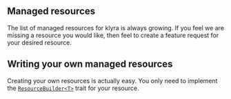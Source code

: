 ## Managed resources
The list of managed resources for klyra is always growing. If you feel we are missing a resource you would like, then feel to create a feature request for your desired resource.

## Writing your own managed resources
Creating your own resources is actually easy. You only need to implement the [`ResourceBuilder<T>`](https://docs.rs/klyra-service/latest/klyra_service/trait.ResourceBuilder.html) trait for your resource.
